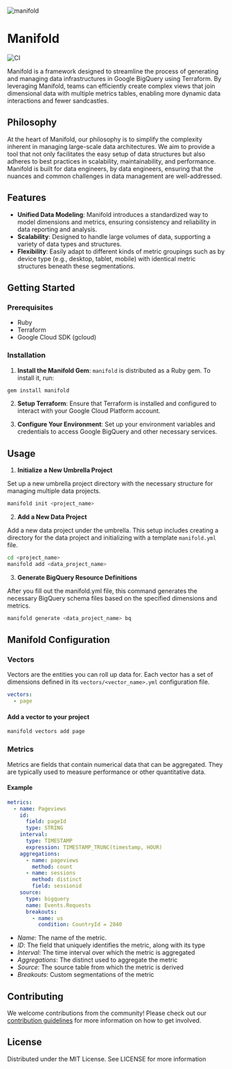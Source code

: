 ![manifold](https://github.com/bustle/manifold/assets/8030836/be7f24f6-27b9-4924-8e1a-ae2899c7b272)

# Manifold

![CI](https://github.com/bustle/manifold/actions/workflows/ci.yml/badge.svg)

Manifold is a framework designed to streamline the process of generating and managing data infrastructures in Google BigQuery using Terraform. By leveraging Manifold, teams can efficiently create complex views that join dimensional data with multiple metrics tables, enabling more dynamic data interactions and fewer sandcastles.

## Philosophy

At the heart of Manifold, our philosophy is to simplify the complexity inherent in managing large-scale data architectures. We aim to provide a tool that not only facilitates the easy setup of data structures but also adheres to best practices in scalability, maintainability, and performance. Manifold is built for data engineers, by data engineers, ensuring that the nuances and common challenges in data management are well-addressed.

## Features

- **Unified Data Modeling**: Manifold introduces a standardized way to model dimensions and metrics, ensuring consistency and reliability in data reporting and analysis.
- **Scalability**: Designed to handle large volumes of data, supporting a variety of data types and structures.
- **Flexibility**: Easily adapt to different kinds of metric groupings such as by device type (e.g., desktop, tablet, mobile) with identical metric structures beneath these segmentations.

## Getting Started

### Prerequisites

- Ruby
- Terraform
- Google Cloud SDK (gcloud)

### Installation

1. **Install the Manifold Gem**:
   `manifold` is distributed as a Ruby gem. To install it, run:

```bash
gem install manifold
```

2. **Setup Terraform**: Ensure that Terraform is installed and configured to interact with your Google Cloud Platform account.

3. **Configure Your Environment**: Set up your environment variables and credentials to access Google BigQuery and other necessary services.

## Usage

1. **Initialize a New Umbrella Project**

Set up a new umbrella project directory with the necessary structure for managing multiple data projects.

```bash
manifold init <project_name>
```

2. **Add a New Data Project**

Add a new data project under the umbrella. This setup includes creating a directory for the data project and initializing with a template `manifold.yml` file.

```bash
cd <project_name>
manifold add <data_project_name>
```

3. **Generate BigQuery Resource Definitions**

After you fill out the manifold.yml file, this command generates the necessary BigQuery schema files based on the specified dimensions and metrics.

```bash
manifold generate <data_project_name> bq
```

## Manifold Configuration

### Vectors

Vectors are the entities you can roll up data for. Each vector has a set of dimensions defined in its `vectors/<vector_name>.yml` configuration file.

```yaml
vectors:
  - page
```

#### Add a vector to your project

```bash
manifold vectors add page
```

### Metrics

Metrics are fields that contain numerical data that can be aggregated. They are typically used to measure performance or other quantitative data.

#### Example

```yaml
metrics:
  - name: Pageviews
    id:
      field: pageId
      type: STRING
    interval:
      type: TIMESTAMP
      expression: TIMESTAMP_TRUNC(timestamp, HOUR)
    aggregations:
      - name: pageviews
        method: count
      - name: sessions
        method: distinct
        field: sessionid
    source:
      type: bigquery
      name: Events.Requests
      breakouts:
        - name: us
          condition: CountryId = 2840
```

- _Name_: The name of the metric.
- _ID_: The field that uniquely identifies the metric, along with its type
- _Interval_: The time interval over which the metric is aggregated
- _Aggregations_: The distinct used to aggregate the metric
- _Source_: The source table from which the metric is derived
- _Breakouts_: Custom segmentations of the metric

## Contributing

We welcome contributions from the community! Please check out our [contribution guidelines](docs/CONTRIBUTING.md) for more information on how to get involved.

## License

Distributed under the MIT License. See LICENSE for more information
